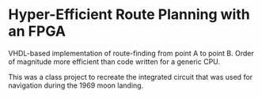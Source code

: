 # Hyper-Efficient Route Planning with an FPGA

VHDL-based implementation of route-finding from point A to point B. Order of magnitude more efficient than code written for a generic CPU. 

This was a class project to recreate the integrated circuit that was used for navigation during the 1969 moon landing. 
